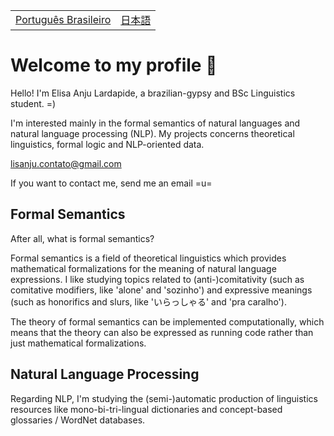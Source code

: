 <table>
  <tr>
    <td><a href="readmepb.md">Português Brasileiro</a></td>
    <td><a href="readmejp.md">日本語</a></td>
  </tr>
</table>


# Welcome to my profile 🐝
Hello! I'm Elisa Anju Lardapide, a brazilian-gypsy and BSc Linguistics student. =)

I'm interested mainly in the formal semantics of natural languages and natural language processing (NLP). My projects concerns theoretical linguistics, formal logic and NLP-oriented data.

lisanju.contato@gmail.com

If you want to contact me, send me an email =u=

## Formal Semantics
After all, what is formal semantics?

Formal semantics is a field of theoretical linguistics which provides mathematical formalizations for the meaning of natural language expressions.
I like studying topics related to (anti-)comitativity (such as comitative modifiers, like 'alone' and 'sozinho') and expressive meanings (such as honorifics and slurs, like 'いらっしゃる' and 'pra caralho').

The theory of formal semantics can be implemented computationally, which means that the theory can also be expressed as running code rather than just mathematical formalizations.

## Natural Language Processing
Regarding NLP, I'm studying the (semi-)automatic production of linguistics resources like mono-bi-tri-lingual dictionaries and concept-based glossaries / WordNet databases.
